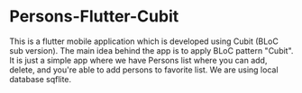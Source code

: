 # Persons-Flutter-Cubit
This is a flutter mobile application which is developed using Cubit (BLoC sub version).
The main idea behind the app is to apply BLoC pattern "Cubit".
It is just a simple app where we have Persons list where you can add, delete, and you're able to add persons to favorite list.
We are using local database sqflite.
